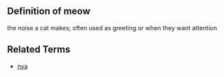 ## Definition of meow

the noise a cat makes; often used as greeting or when they want attention

## Related Terms

- [nya](./nya)
